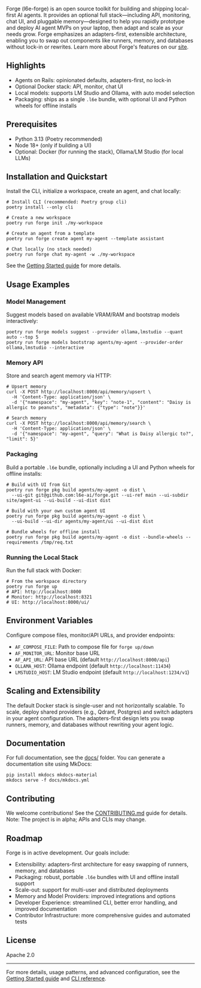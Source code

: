 Forge (l6e-forge) is an open source toolkit for building and shipping local-first AI agents. It provides an optional full stack—including API, monitoring, chat UI, and pluggable memory—designed to help you rapidly prototype and deploy AI agent MVPs on your laptop, then adapt and scale as your needs grow. Forge emphasizes an adapters-first, extensible architecture, enabling you to swap out components like runners, memory, and databases without lock-in or rewrites. Learn more about Forge's features on our [site](https://l6e.ai).

## Highlights

* Agents on Rails: opinionated defaults, adapters-first, no lock-in
* Optional Docker stack: API, monitor, chat UI
* Local models: supports LM Studio and Ollama, with auto model selection
* Packaging: ships as a single `.l6e` bundle, with optional UI and Python wheels for offline installs

## Prerequisites

* Python 3.13 (Poetry recommended)
* Node 18+ (only if building a UI)
* Optional: Docker (for running the stack), Ollama/LM Studio (for local LLMs)

## Installation and Quickstart

Install the CLI, initialize a workspace, create an agent, and chat locally:

```
# Install CLI (recommended: Poetry group cli)
poetry install --only cli

# Create a new workspace
poetry run forge init ./my-workspace

# Create an agent from a template
poetry run forge create agent my-agent --template assistant

# Chat locally (no stack needed)
poetry run forge chat my-agent -w ./my-workspace
```

See the [Getting Started guide](https://github.com/l6e-ai/forge/blob/1aa28f9787f41928d96535fccf61609ac39826bc/docs/getting-started.md) for more details.

## Usage Examples

### Model Management

Suggest models based on available VRAM/RAM and bootstrap models interactively:

```
poetry run forge models suggest --provider ollama,lmstudio --quant auto --top 5
poetry run forge models bootstrap agents/my-agent --provider-order ollama,lmstudio --interactive
```

### Memory API

Store and search agent memory via HTTP:

```
# Upsert memory
curl -X POST http://localhost:8000/api/memory/upsert \
  -H 'Content-Type: application/json' \
  -d '{"namespace": "my-agent", "key": "note-1", "content": "Daisy is allergic to peanuts", "metadata": {"type": "note"}}'

# Search memory
curl -X POST http://localhost:8000/api/memory/search \
  -H 'Content-Type: application/json' \
  -d '{"namespace": "my-agent", "query": "What is Daisy allergic to?", "limit": 5}'
```

### Packaging

Build a portable `.l6e` bundle, optionally including a UI and Python wheels for offline installs:

```
# Build with UI from Git
poetry run forge pkg build agents/my-agent -o dist \
  --ui-git git@github.com:l6e-ai/forge.git --ui-ref main --ui-subdir site/agent-ui --ui-build --ui-dist dist

# Build with your own custom agent UI
poetry run forge pkg build agents/my-agent -o dist \
  --ui-build --ui-dir agents/my-agent/ui --ui-dist dist

# Bundle wheels for offline install
poetry run forge pkg build agents/my-agent -o dist --bundle-wheels --requirements /tmp/req.txt
```

### Running the Local Stack

Run the full stack with Docker:

```
# From the workspace directory
poetry run forge up
# API: http://localhost:8000
# Monitor: http://localhost:8321
# UI: http://localhost:8000/ui/
```

## Environment Variables

Configure compose files, monitor/API URLs, and provider endpoints:

* `AF_COMPOSE_FILE`: Path to compose file for `forge up/down`
* `AF_MONITOR_URL`: Monitor base URL
* `AF_API_URL`: API base URL (default `http://localhost:8000/api`)
* `OLLAMA_HOST`: Ollama endpoint (default `http://localhost:11434`)
* `LMSTUDIO_HOST`: LM Studio endpoint (default `http://localhost:1234/v1`)

## Scaling and Extensibility

The default Docker stack is single-user and not horizontally scalable. To scale, deploy shared providers (e.g., Qdrant, Postgres) and switch adapters in your agent configuration. The adapters-first design lets you swap runners, memory, and databases without rewriting your agent logic.

## Documentation

For full documentation, see the [docs/](https://github.com/l6e-ai/forge/tree/1aa28f9787f41928d96535fccf61609ac39826bc/docs) folder. You can generate a documentation site using MkDocs:

```
pip install mkdocs mkdocs-material
mkdocs serve -f docs/mkdocs.yml
```

## Contributing

We welcome contributions! See the [CONTRIBUTING.md](https://github.com/l6e-ai/forge/blob/1aa28f9787f41928d96535fccf61609ac39826bc/CONTRIBUTING.md) guide for details. Note: The project is in alpha; APIs and CLIs may change.

## Roadmap

Forge is in active development. Our goals include:

* Extensibility: adapters-first architecture for easy swapping of runners, memory, and databases
* Packaging: robust, portable `.l6e` bundles with UI and offline install support
* Scale-out: support for multi-user and distributed deployments
* Memory and Model Providers: improved integrations and options
* Developer Experience: streamlined CLI, better error handling, and improved documentation
* Contributor Infrastructure: more comprehensive guides and automated tests

## License

Apache 2.0

---

For more details, usage patterns, and advanced configuration, see the [Getting Started guide](https://github.com/l6e-ai/forge/blob/1aa28f9787f41928d96535fccf61609ac39826bc/docs/getting-started.md) and [CLI reference](https://github.com/l6e-ai/forge/blob/1aa28f9787f41928d96535fccf61609ac39826bc/docs/cli.md).